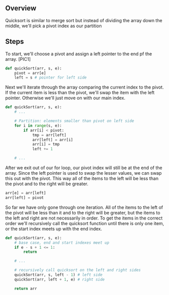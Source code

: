 ## Overview
Quicksort is similar to merge sort but instead of dividing the array down the middle, we'll pick a pivot index as our partition

## Steps 
To start, we'll choose a pivot and assign a left pointer to the end pf the array.
[PIC1]

```python
def quickSort(arr, s, e):
    pivot = arr[e]
    left = s # pointer for left side
```

Next we'll iterate through the array comparing the current index to the pivot.  If the current item is less than the pivot, we'll swap the item with the left pointer.  Otherwise we'll just move on with our main index.
```python
def quickSort(arr, s, e):
    # ...

    # Partition: elements smaller than pivot on left side
    for i in range(s, e):
        if arr[i] < pivot:
            tmp = arr[left]
            arr[left] = arr[i]
            arr[i] = tmp
            left += 1

    # ...
```

After we exit out of our for loop, our pivot index will still be at the end of the array.  Since the left pointer is used to swap the lesser values, we can swap this out with the pivot. This way all of the items to the left will be less than the pivot and to the right will be greater.
```python
arr[e] = arr[left]
arr[left] = pivot
```

So far we have only gone through one iteration. All of the items to the left of the pivot will be less than it and to the right will be greater, but the items to the left and right are not necessarily in order.  To get the items in the correct order we'll recursively call the quicksort function until there is only one item, or the start index meets up with the end index.
```python
def quickSort(arr, s, e):
    # base case, end and start indexes meet up
    if e - s + 1 <= 1:
        return

    # ...

    # recursively call quicksort on the left and right sides
    quickSort(arr, s, left - 1) # left side
    quickSort(arr, left + 1, e) # right side

    return arr
```


